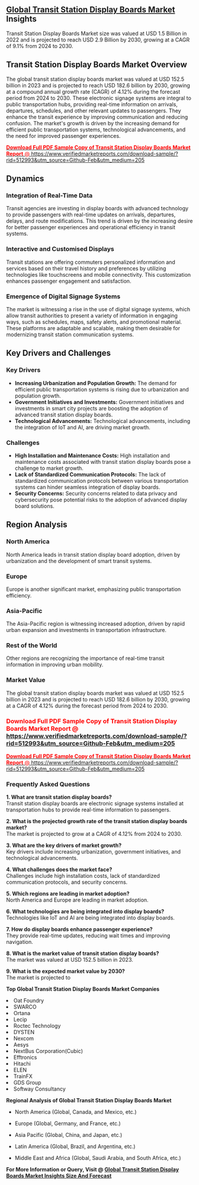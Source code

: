 <h2><a href="https://www.verifiedmarketreports.com/download-sample/?rid=512993&amp;utm_source=Github&amp;utm_medium=205" target="_blank">Global Transit Station Display Boards Market</a> Insights</h2><p>Transit Station Display Boards Market size was valued at USD 1.5 Billion in 2022 and is projected to reach USD 2.9 Billion by 2030, growing at a CAGR of 9.1% from 2024 to 2030.</p><p> <h2>Transit Station Display Boards Market Overview</h2> <p>The global transit station display boards market was valued at USD 152.5 billion in 2023 and is projected to reach USD 182.6 billion by 2030, growing at a compound annual growth rate (CAGR) of 4.12% during the forecast period from 2024 to 2030. These electronic signage systems are integral to public transportation hubs, providing real-time information on arrivals, departures, schedules, and other relevant updates to passengers. They enhance the transit experience by improving communication and reducing confusion. The market's growth is driven by the increasing demand for efficient public transportation systems, technological advancements, and the need for improved passenger experiences. </p> <p><a href="https://www.verifiedmarketreports.com/download-sample/?rid=512993"><p><span class=""><span style="color: #ff0000;"><strong>Download Full PDF Sample Copy of Transit Station Display Boards Market Report</strong> @ </span><a href="https://www.verifiedmarketreports.com/download-sample/?rid=512993&amp;utm_source=Github-Feb&amp;utm_medium=205" target="_blank">https://www.verifiedmarketreports.com/download-sample/?rid=512993&amp;utm_source=Github-Feb&amp;utm_medium=205</a></span></p></a></p> <h2>Dynamics</h2> <h3>Integration of Real-Time Data</h3> <p>Transit agencies are investing in display boards with advanced technology to provide passengers with real-time updates on arrivals, departures, delays, and route modifications. This trend is driven by the increasing desire for better passenger experiences and operational efficiency in transit systems. </p> <h3>Interactive and Customised Displays</h3> <p>Transit stations are offering commuters personalized information and services based on their travel history and preferences by utilizing technologies like touchscreens and mobile connectivity. This customization enhances passenger engagement and satisfaction. </p> <h3>Emergence of Digital Signage Systems</h3> <p>The market is witnessing a rise in the use of digital signage systems, which allow transit authorities to present a variety of information in engaging ways, such as schedules, maps, safety alerts, and promotional material. These platforms are adaptable and scalable, making them desirable for modernizing transit station communication systems. </p> <h2>Key Drivers and Challenges</h2> <h3>Key Drivers</h3> <ul> <li><strong>Increasing Urbanization and Population Growth:</strong> The demand for efficient public transportation systems is rising due to urbanization and population growth. </li> <li><strong>Government Initiatives and Investments:</strong> Government initiatives and investments in smart city projects are boosting the adoption of advanced transit station display boards. </li> <li><strong>Technological Advancements:</strong> Technological advancements, including the integration of IoT and AI, are driving market growth. </li> </ul> <h3>Challenges</h3> <ul> <li><strong>High Installation and Maintenance Costs:</strong> High installation and maintenance costs associated with transit station display boards pose a challenge to market growth. </li> <li><strong>Lack of Standardized Communication Protocols:</strong> The lack of standardized communication protocols between various transportation systems can hinder seamless integration of display boards. </li> <li><strong>Security Concerns:</strong> Security concerns related to data privacy and cybersecurity pose potential risks to the adoption of advanced display board solutions. </li> </ul> <h2>Region Analysis</h2> <h3>North America</h3> <p>North America leads in transit station display board adoption, driven by urbanization and the development of smart transit systems. </p> <h3>Europe</h3> <p>Europe is another significant market, emphasizing public transportation efficiency. </p> <h3>Asia-Pacific</h3> <p>The Asia-Pacific region is witnessing increased adoption, driven by rapid urban expansion and investments in transportation infrastructure. </p> <h3>Rest of the World</h3> <p>Other regions are recognizing the importance of real-time transit information in improving urban mobility. </p> <h3>Market Value</h3> <p>The global transit station display boards market was valued at USD 152.5 billion in 2023 and is projected to reach USD 182.6 billion by 2030, growing at a CAGR of 4.12% during the forecast period from 2024 to 2030. </p> <h3><p><span class=""><span style="color: #ff0000;"><strong>Download Full PDF Sample Copy of Transit Station Display Boards Market Report</strong> @ </span><a href="https://www.verifiedmarketreports.com/download-sample/?rid=512993&amp;utm_source=Github-Feb&amp;utm_medium=205" target="_blank">https://www.verifiedmarketreports.com/download-sample/?rid=512993&amp;utm_source=Github-Feb&amp;utm_medium=205</a></span></p></h3> <p><a href="https://www.verifiedmarketreports.com/download-sample/?rid=512993"><p><span class=""><span style="color: #ff0000;"><strong>Download Full PDF Sample Copy of Transit Station Display Boards Market Report</strong> @ </span><a href="https://www.verifiedmarketreports.com/download-sample/?rid=512993&amp;utm_source=Github-Feb&amp;utm_medium=205" target="_blank">https://www.verifiedmarketreports.com/download-sample/?rid=512993&amp;utm_source=Github-Feb&amp;utm_medium=205</a></span></p></a></p> <h3>Frequently Asked Questions</h3> <p><strong>1. What are transit station display boards?</strong><br>Transit station display boards are electronic signage systems installed at transportation hubs to provide real-time information to passengers. </p> <p><strong>2. What is the projected growth rate of the transit station display boards market?</strong><br>The market is projected to grow at a CAGR of 4.12% from 2024 to 2030. </p> <p><strong>3. What are the key drivers of market growth?</strong><br>Key drivers include increasing urbanization, government initiatives, and technological advancements. </p> <p><strong>4. What challenges does the market face?</strong><br>Challenges include high installation costs, lack of standardized communication protocols, and security concerns. </p> <p><strong>5. Which regions are leading in market adoption?</strong><br>North America and Europe are leading in market adoption. </p> <p><strong>6. What technologies are being integrated into display boards?</strong><br>Technologies like IoT and AI are being integrated into display boards. </p> <p><strong>7. How do display boards enhance passenger experience?</strong><br>They provide real-time updates, reducing wait times and improving navigation. </p> <p><strong>8. What is the market value of transit station display boards?</strong><br>The market was valued at USD 152.5 billion in 2023. </p> <p><strong>9. What is the expected market value by 2030?</strong><br>The market is projected to</p><p><strong>Top Global Transit Station Display Boards Market Companies</strong></p><div data-test-id=""><p><li>Oat Foundry</li><li> SWARCO</li><li> Ortana</li><li> Lecip</li><li> Roctec Technology</li><li> DYSTEN</li><li> Nexcom</li><li> Aesys</li><li> NextBus Corporation(Cubic)</li><li> Efftronics</li><li> Hitachi</li><li> ELEN</li><li> TrainFX</li><li> GDS Group</li><li> Softway Consultancy</li></p><div><strong>Regional Analysis of&nbsp;Global Transit Station Display Boards Market</strong></div><ul><li dir="ltr"><p dir="ltr">North America&nbsp;(Global, Canada, and Mexico, etc.)</p></li><li dir="ltr"><p dir="ltr">Europe (Global, Germany, and France, etc.)</p></li><li dir="ltr"><p dir="ltr">Asia Pacific&nbsp;(Global, China, and Japan, etc.)</p></li><li dir="ltr"><p dir="ltr">Latin America&nbsp;(Global, Brazil, and Argentina, etc.)</p></li><li dir="ltr">Middle East and Africa&nbsp;(Global, Saudi Arabia, and South Africa, etc.)</li></ul><p><strong>For More Information or Query, Visit @&nbsp;</strong><strong><a href="https://www.verifiedmarketreports.com/product/transit-station-display-boards-market-size-and-forecast/?utm_source=Github&amp;utm_medium=205" target="_blank">Global Transit Station Display Boards Market Insights Size And Forecast</a></strong></p></div>
